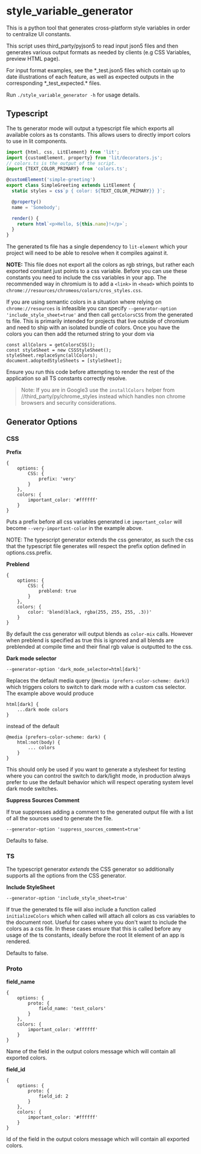 # style_variable_generator

This is a python tool that generates cross-platform style variables in order to
centralize UI constants.

This script uses third_party/pyjson5 to read input json5 files and then
generates various output formats as needed by clients (e.g CSS Variables,
preview HTML page).

For input format examples, see the \*_test.json5 files which contain up to date
illustrations of each feature, as well as expected outputs in the corresponding
\*_test_expected.\* files.

Run `./style_variable_generator -h` for usage details.

## Typescript

The ts generator mode will output a typescript file which exports all available
colors as ts constants. This allows users to directly import colors to use in
lit components.

```ts
import {html, css, LitElement} from 'lit';
import {customElement, property} from 'lit/decorators.js';
// colors.ts is the output of the script.
import {TEXT_COLOR_PRIMARY} from 'colors.ts';

@customElement('simple-greeting')
export class SimpleGreeting extends LitElement {
  static styles = css`p { color: ${TEXT_COLOR_PRIMARY}} }`;

  @property()
  name = 'Somebody';

  render() {
    return html`<p>Hello, ${this.name}!</p>`;
  }
}
```

The generated ts file has a single dependency to `lit-element` which your
project will need to be able to resolve when it compiles against it.

**NOTE:** This file does not export all the colors as rgb strings, but rather
each exported constant just points to a css variable. Before you can use these
constants you need to include the css variables in your app. The recommended way
in chromium is to add a `<link>` in `<head>` which points to
`chrome://resources/chromeos/colors/cros_styles.css`.

If you are using semantic colors in a situation where relying on
`chrome://resources` is infeasible you can specify
`--generator-option 'include_style_sheet=true'` and then call `getColorsCSS`
from the generated ts file. This is primarily intended for projects that live
outside of chromium and need to ship with an isolated bundle of colors. Once you
have the colors you can then add the returned string to your dom via

```
const allColors = getColorsCSS();
const styleSheet = new CSSStyleSheet();
styleSheet.replaceSync(allColors);
document.adoptedStyleSheets = [styleSheet];
```

Ensure you run this code before attempting to render the rest of the application
so all TS constants correctly resolve.

> Note: If you are in Google3 use the `installColors` helper from
> //third_party/py/chrome_styles instead which handles non chrome browsers and
> security considerations.

## Generator Options

### CSS

**Prefix**

```
{
    options: {
        CSS: {
            prefix: 'very'
        }
    },
    colors: {
        important_color: '#ffffff'
    }
}
```

Puts a prefix before all css variables generated i.e `important_color` will
become `--very-important-color` in the example above.

NOTE: The typescript generator extends the css generator, as such the css that
the typescript file generates will respect the prefix option defined in
options.css.prefix.

**Preblend**

```
{
    options: {
        CSS: {
            preblend: true
        }
    },
    colors: {
        color: 'blend(black, rgba(255, 255, 255, .3))'
    }
}
```

By default the css generator will output blends as `color-mix` calls. However
when preblend is specified as true this is ignored and all blends are preblended
at compile time and their final rgb value is outputted to the css.

**Dark mode selector**

`--generator-option 'dark_mode_selector=html[dark]'`

Replaces the default media query (`@media (prefers-color-scheme: dark)`) which
triggers colors to switch to dark mode with a custom css selector. The example
above would produce

```
html[dark] {
    ...dark mode colors
}
```

instead of the default

```
@media (prefers-color-scheme: dark) {
    html:not(body) {
        ... colors
    }
}
```

This should only be used if you want to generate a stylesheet for testing where
you can control the switch to dark/light mode, in production always prefer to
use the default behavior which will respect operating system level dark mode
switches.

**Suppress Sources Comment**

If true suppresses adding a comment to the generated output file with a list of all the sources used to generate the file.

`--generator-option 'suppress_sources_comment=true'`

Defaults to false.

### TS

The typescript generator _extends_ the CSS generator so additionally supports all the options from the CSS generator.

**Include StyleSheet**

`--generator-option 'include_style_sheet=true'`

If true the generated ts file will also include a function called
`initializeColors` which when called will attach all colors as css variables to
the document root. Useful for cases where you don't want to include the colors
as a css file. In these cases ensure that this is called before any usage of
the ts constants, ideally before the root lit element of an app is rendered.

Defaults to false.

### Proto

**field_name**

```
{
    options: {
        proto: {
            field_name: 'test_colors'
        }
    },
    colors: {
        important_color: '#ffffff'
    }
}
```

Name of the field in the output colors message which will contain all exported
colors.


**field_id**

```
{
    options: {
        proto: {
            field_id: 2
        }
    },
    colors: {
        important_color: '#ffffff'
    }
}
```
Id of the field in the output colors message which will contain all exported
colors.
